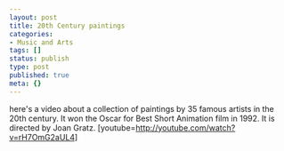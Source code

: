```yaml
---
layout: post
title: 20th Century paintings
categories:
- Music and Arts
tags: []
status: publish
type: post
published: true
meta: {}
---
```

here's a video about a collection of paintings by 35 famous artists in the 20th century. It won the Oscar for Best Short Animation film in 1992. It is directed by Joan Gratz. [youtube=http://youtube.com/watch?v=rH7OmG2aUL4]
